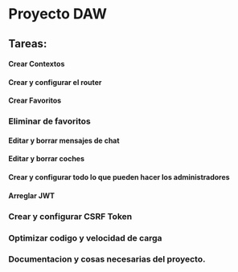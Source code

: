 # Proyecto DAW
## Tareas:

#### Crear Contextos
#### Crear y configurar el router
#### Crear Favoritos
### Eliminar de favoritos
#### Editar y borrar mensajes de chat
#### Editar y borrar coches
#### Crear y configurar todo lo que pueden hacer los administradores
#### Arreglar JWT
### Crear y configurar CSRF Token
### Optimizar codigo y velocidad de carga
### Documentacion y cosas necesarias del proyecto.
